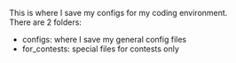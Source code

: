 This is where I save my configs for my coding environment.<br>
There are 2 folders:<br>
* configs: where I save my general config files<br>
* for_contests: special files for contests only<br>